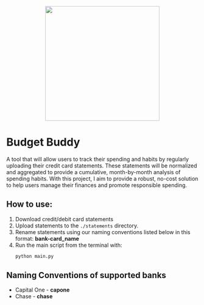 <p align="center">
  <img src="https://github.com/Saahilp18/Budget-Buddy/assets/40773540/4533dfb4-ee08-42e5-9f85-3f44fd1a5dfc" width="300" height="300">
</p>

# Budget Buddy
A tool that will allow users to track their spending and habits by regularly uploading their credit card statements. These statements will be normalized and aggregated to provide a cumulative, month-by-month analysis of spending habits. With this project, I aim to provide a robust, no-cost solution to help users manage their finances and promote responsible spending.

## How to use:
1. Download credit/debit card statements
2. Upload statements to the `./statements` directory.
3. Rename statements using our naming conventions listed below in this format: **bank-card_name**
4. Run the main script from the terminal with:
   ```bash
   python main.py
   ```

## Naming Conventions of supported banks
- Capital One - **capone**
- Chase - **chase**
